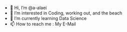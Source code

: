 - 👋 Hi, I’m @a-alaei
- 👀 I’m interested in Coding, working out, and the beach
- 🌱 I’m currently learning Data Science
- 📫 How to reach me : My E-Mail

<!---
a-alaei/a-alaei is a ✨ special ✨ repository because its `README.md` (this file) appears on your GitHub profile.
You can click the Preview link to take a look at your changes.
--->
